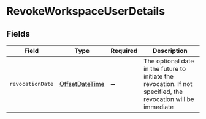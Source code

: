 # RevokeWorkspaceUserDetails


## Fields

| Field                                                                                                          | Type                                                                                                           | Required                                                                                                       | Description                                                                                                    |
| -------------------------------------------------------------------------------------------------------------- | -------------------------------------------------------------------------------------------------------------- | -------------------------------------------------------------------------------------------------------------- | -------------------------------------------------------------------------------------------------------------- |
| `revocationDate`                                                                                               | [OffsetDateTime](https://docs.oracle.com/javase/8/docs/api/java/time/OffsetDateTime.html)                      | :heavy_minus_sign:                                                                                             | The optional date in the future to initiate the revocation. If not specified, the revocation will be immediate |